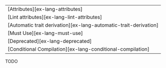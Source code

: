 ||
|--------|
| [Attributes][ex-lang-attributes] |
| [Lint attributes][ex-lang-lint-attributes] |
| [Automatic trait derivation][ex-lang-automatic-trait-derivation] |
| [Must Use][ex-lang-must-use] |
| [Deprecated][ex-lang-deprecated] |
| [Conditional Compilation][ex-lang-conditional-compilation] |

<div class="hidden">
TODO
</div>
